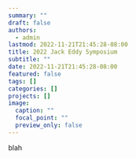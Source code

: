 ```yaml
---
summary: ""
draft: false
authors:
  - admin
lastmod: 2022-11-21T21:45:28-08:00
title: 2022 Jack Eddy Symposium
subtitle: ""
date: 2022-11-21T21:45:28-08:00
featured: false
tags: []
categories: []
projects: []
image:
  caption: ""
  focal_point: ""
  preview_only: false
---
```

blah